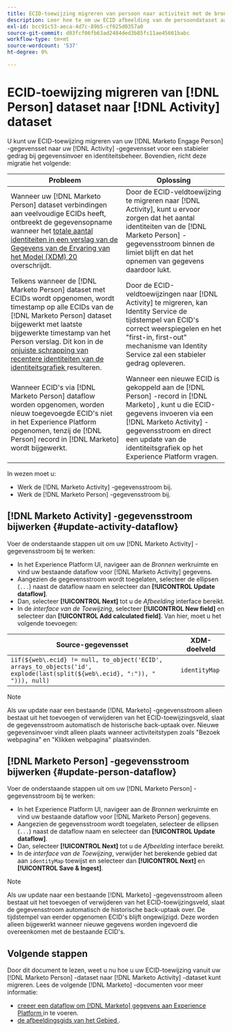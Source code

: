 ```yaml
---
title: ECID-toewijzing migreren van persoon naar activiteit met de bron van het Marketo Engage
description: Leer hoe te om uw ECID afbeelding van de persoondataset aan de activiteitendataset te migreren gebruikend de bron van het Marketo Engage.
exl-id: bcc91c53-aeca-4d7c-89b5-cf025d0357a0
source-git-commit: d03fcf06fb63ad2484ded3b85fc11ae45661babc
workflow-type: tm+mt
source-wordcount: '537'
ht-degree: 0%

---
```


# ECID-toewijzing migreren van [!DNL Person] dataset naar [!DNL Activity] dataset

U kunt uw ECID-toewijzing migreren van uw [!DNL Marketo Engage Person] -gegevensset naar uw [!DNL Activity] -gegevensset voor een stabieler gedrag bij gegevensinvoer en identiteitsbeheer. Bovendien, richt deze migratie het volgende:

| Probleem | Oplossing |
| --- | --- |
| Wanneer uw [!DNL Marketo Person] dataset verbindingen aan veelvoudige ECIDs heeft, ontbreekt de gegevensopname wanneer het [ totale aantal identiteiten in een verslag van de Gegevens van de Ervaring van het Model (XDM) 20 ](../../../../identity-service/guardrails.md) overschrijdt. | Door de ECID-veldtoewijzing te migreren naar [!DNL Activity], kunt u ervoor zorgen dat het aantal identiteiten van de [!DNL Marketo Person] -gegevensstroom binnen de limiet blijft en dat het opnemen van gegevens daardoor lukt. |
| Telkens wanneer de [!DNL Marketo Person] dataset met ECIDs wordt opgenomen, wordt timestamp op alle ECIDs van de [!DNL Marketo Person] dataset bijgewerkt met laatste bijgewerkte timestamp van het Person verslag. Dit kon in de [ onjuiste schrapping van recentere identiteiten van de identiteitsgrafiek ](../../../../identity-service/guardrails.md#understanding-the-deletion-logic-when-an-identity-graph-at-capacity-is-updated) resulteren. | Door de ECID-veldtoewijzingen naar [!DNL Activity] te migreren, kan Identity Service de tijdstempel van ECID&#39;s correct weerspiegelen en het &quot;first-in, first-out&quot; mechanisme van Identity Service zal een stabieler gedrag opleveren. |
| Wanneer ECID&#39;s via [!DNL Marketo Person] dataflow worden opgenomen, worden nieuw toegevoegde ECID&#39;s niet in het Experience Platform opgenomen, tenzij de [!DNL Person] record in [!DNL Marketo] wordt bijgewerkt. | Wanneer een nieuwe ECID is gekoppeld aan de [!DNL Person] -record in [!DNL Marketo] , kunt u die ECID-gegevens invoeren via een [!DNL Marketo Activity] -gegevensstroom en direct een update van de identiteitsgrafiek op het Experience Platform vragen. |

In wezen moet u:

* Werk de [!DNL Marketo Activity] -gegevensstroom bij.
* Werk de [!DNL Marketo Person] -gegevensstroom bij.

## [!DNL Marketo Activity] -gegevensstroom bijwerken {#update-activity-dataflow}

Voer de onderstaande stappen uit om uw [!DNL Marketo Activity] -gegevensstroom bij te werken:

* In het Experience Platform UI, navigeer aan de *Bronnen* werkruimte en vind uw bestaande dataflow voor [!DNL Marketo Activity] gegevens.
* Aangezien de gegevensstroom wordt toegelaten, selecteer de ellipsen (`...`) naast de dataflow naam en selecteer dan **[!UICONTROL Update dataflow]**.
* Dan, selecteer **[!UICONTROL Next]** tot u de *Afbeelding* interface bereikt.
* In de *interface van de Toewijzing*, selecteer **[!UICONTROL New field]** en selecteer dan **[!UICONTROL Add calculated field]**. Van hier, moet u het volgende toevoegen:

| Source-gegevensset | XDM-doelveld |
| --- | --- |
| `iif(${web\.ecid} != null, to_object('ECID', arrays_to_objects('id', explode(last(split(${web\.ecid}, ":")), " "))), null)` | `identityMap` |

>[!NOTE]
>
>Als uw update naar een bestaande [!DNL Marketo] -gegevensstroom alleen bestaat uit het toevoegen of verwijderen van het ECID-toewijzingsveld, slaat de gegevensstroom automatisch de historische back-uptaak over. Nieuwe gegevensinvoer vindt alleen plaats wanneer activiteitstypen zoals &quot;Bezoek webpagina&quot; en &quot;Klikken webpagina&quot; plaatsvinden.

## [!DNL Marketo Person] -gegevensstroom bijwerken {#update-person-dataflow}

Voer de onderstaande stappen uit om uw [!DNL Marketo Person] -gegevensstroom bij te werken:

* In het Experience Platform UI, navigeer aan de *Bronnen* werkruimte en vind uw bestaande dataflow voor [!DNL Marketo Person] gegevens.
* Aangezien de gegevensstroom wordt toegelaten, selecteer de ellipsen (`...`) naast de dataflow naam en selecteer dan **[!UICONTROL Update dataflow]**.
* Dan, selecteer **[!UICONTROL Next]** tot u de *Afbeelding* interface bereikt.
* In de *interface van de Toewijzing*, verwijder het berekende gebied dat aan `identityMap` toewijst en selecteer dan **[!UICONTROL Next]** en **[!UICONTROL Save & Ingest]**.

>[!NOTE]
>
>Als uw update naar een bestaande [!DNL Marketo] -gegevensstroom alleen bestaat uit het toevoegen of verwijderen van het ECID-toewijzingsveld, slaat de gegevensstroom automatisch de historische back-uptaak over. De tijdstempel van eerder opgenomen ECID&#39;s blijft ongewijzigd. Deze worden alleen bijgewerkt wanneer nieuwe gegevens worden ingevoerd die overeenkomen met de bestaande ECID&#39;s.

## Volgende stappen

Door dit document te lezen, weet u nu hoe u uw ECID-toewijzing vanuit uw [!DNL Marketo Person] -dataset naar [!DNL Marketo Activity] -dataset kunt migreren. Lees de volgende [!DNL Marketo] -documenten voor meer informatie:

* [ creeer een dataflow om  [!DNL Marketo]  gegevens aan Experience Platform ](../../../tutorials/ui/create/adobe-applications/marketo.md) in te voeren.
* [ de afbeeldingsgids van het Gebied ](../mapping/marketo.md).
